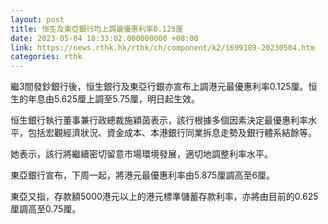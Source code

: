 ```yaml
---
layout: post
title: 恒生及東亞銀行均上調最優惠利率0.125厘
date: 2023-05-04 18:33:02.000000000 +08:00
link: https://news.rthk.hk/rthk/ch/component/k2/1699189-20230504.htm
categories: rthk
---
```


繼3間發鈔銀行後，恒生銀行及東亞行銀亦宣布上調港元最優惠利率0.125厘。恒生的年息由5.625厘上調至5.75厘，明日起生效。

恒生銀行執行董事兼行政總裁施穎茵表示，該行根據多個因素決定最優惠利率水平，包括宏觀經濟狀況、資金成本、本港銀行同業拆息走勢及銀行體系結餘等。

她表示，該行將繼續密切留意市場環境發展，適切地調整利率水平。

東亞銀行宣布，下周一起，將港元最優惠利率由5.875厘調高至6厘。

東亞又指，存款額5000港元以上的港元標準儲蓄存款利率，亦將由目前的0.625厘調高至0.75厘。
